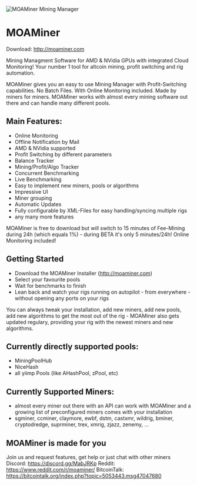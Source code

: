 ![MOAMiner Mining Manager](http://moaminer.com/gfx/wide_logo.png)

# MOAMiner

Download: http://moaminer.com

Mining Managment Software for AMD & NVidia GPUs with integrated Cloud Monitoring! Your number 1 tool for altcoin mining, profit switching and rig automation.

MOAMiner gives you an easy to use Mining Manager with Profit-Switching capabilities. No Batch Files. With Online Monitoring included. Made by miners for miners. MOAMiner works with almost every mining software out there and can handle many different pools.

## Main Features:

- Online Monitoring
- Offline Notification by Mail
- AMD & NVidia supported
- Profit Switching by different parameters
- Balance Tracker
- Mining/Profit/Algo Tracker
- Concurrent Benchmarking
- Live Benchmarking
- Easy to implement new miners, pools or algorithms
- Impressive UI
- Miner grouping
- Automatic Updates
- Fully configurable by XML-Files for easy handling/syncing multiple rigs
- any many more features

MOAMiner is free to download but will switch to 15 minutes of Fee-Mining during 24h (which equals 1%) - during BETA it's only 5 minutes/24h! Online Monitoring included!

## Getting Started

- Download the MOAMiner Installer (http://moaminer.com)
- Select your favourite pools
- Wait for benchmarks to finish
- Lean back and watch your rigs running on autopilot - from everywhere - without opening any ports on your rigs

You can always tweak your installation, add new miners, add new pools, add new algorithms to get the most out of the rig - MOAMiner also gets updated regulary, providing your rig with the newest miners and new algorithms.

## Currently directly supported pools:

- MiningPoolHub
- NiceHash
- all yiimp Pools (like AHashPool, zPool, etc)

## Currently Supported Miners:

- almost every miner out there with an API can work with MOAMiner and a growing list of preconfigured miners comes with your installation
- sgminer, ccminer, claymore, ewbf, dstm, castxmr, wildrig, bminer, cryptodredge, suprminer, trex, xmrig, zjazz, zenemy, ...

## MOAMiner is made for you

Join us and request features, get help or just chat with other miners
Discord: https://discord.gg/MabJRKp
Reddit: https://www.reddit.com/r/moaminer/
BitcoinTalk: https://bitcointalk.org/index.php?topic=5053443.msg47047680
